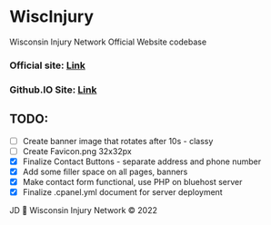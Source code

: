 # WiscInjury
 Wisconsin Injury Network Official Website codebase

### Official site: [Link](https://www.wiscinjury.com)

### Github.IO Site: [Link](https://jeremysmai.github.io/WiscInjury/index.html)

## TODO:

- [ ] Create banner image that rotates after 10s - classy
- [ ] Create Favicon.png 32x32px
- [x] Finalize Contact Buttons - separate address and phone number
- [x] Add some filler space on all pages, banners
- [x] Make contact form functional, use PHP on bluehost server
- [x] Finalize .cpanel.yml document for server deployment

JD :pill: Wisconsin Injury Network &copy; 2022
